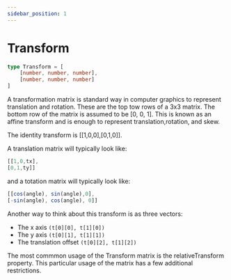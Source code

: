 ```yaml
---
sidebar_position: 1
---
```


# Transform

```ts
type Transform = [
    [number, number, number],
    [number, number, number]
]
```

A transformation matrix is standard way in computer graphics to represent translation and rotation. These are the top tow rows of a 3x3 matrix. The bottom row of the matrix is assumed to be [0, 0, 1]. This is known as an affine transform and is enough to represent translation,rotation, and skew.

The identity transform is [[1,0,0],[0,1,0]].

A translation matrix will typically look like:
```ts
[[1,0,tx],
[0,1,ty]]
```
and a totation matrix will typically look like:
```ts
[[cos(angle), sin(angle),0],
[-sin(angle), cos(angle), 0]]
```

Another way to think about this transform is as three vectors:

- The x axis `(t[0][0], t[1][0])`
- The y axis `(t[0][1], t[1][1])`
- The translation offset `(t[0][2], t[1][2])`

The most commmon usage of the Transform matrix is the relativeTransform property. This particular usage of the matrix has a few additional restrictions.